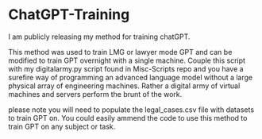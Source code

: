 # ChatGPT-Training
I am publicly releasing my method for training chatGPT.

This method was used to train LMG or lawyer mode GPT and can be modified to train GPT overnight with a single machine. Couple this script with my digitalarmy.py script found in Misc-Scripts repo and you have a surefire way of programming an advanced language model without a large physical array of engineering machines. Rather a digital army of virtual machines and servers perform the brunt of the work.

please note you will need to populate the legal_cases.csv file with datasets to train GPT on. You could easily ammend the code to use this method to train GPT on any subject or task. 

